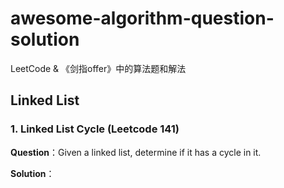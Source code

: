 # awesome-algorithm-question-solution
LeetCode &amp; 《剑指offer》中的算法题和解法



## Linked List



### 1. Linked List Cycle (Leetcode 141)

**Question**：Given a linked list, determine if it has a cycle in it.

**Solution**：